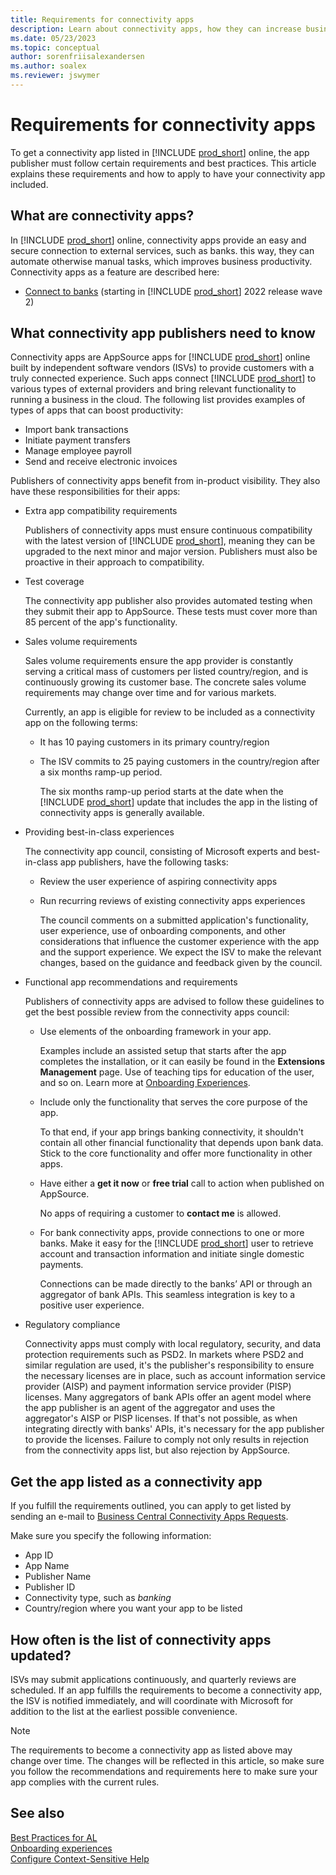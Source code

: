 ```yaml
---
title: Requirements for connectivity apps
description: Learn about connectivity apps, how they can increase business productivity, and how to get your app listed as a connectivity app.
ms.date: 05/23/2023
ms.topic: conceptual
author: sorenfriisalexandersen
ms.author: soalex
ms.reviewer: jswymer
---
```


# Requirements for connectivity apps

To get a connectivity app listed in [!INCLUDE [prod_short](../includes/prod_short.md)] online, the app publisher must follow certain requirements and best practices. This article explains these requirements and how to apply to have your connectivity app included.

## What are connectivity apps?

In [!INCLUDE [prod_short](../includes/prod_short.md)] online, connectivity apps provide an easy and secure connection to external services, such as banks. this way, they can automate otherwise manual tasks, which improves business productivity. Connectivity apps as a feature are described here:

* [Connect to banks](/dynamics365/business-central/ui-extensions#connect-your-business) (starting in [!INCLUDE [prod_short](../includes/prod_short.md)] 2022 release wave 2)

## What connectivity app publishers need to know

Connectivity apps are AppSource apps for [!INCLUDE [prod_short](../includes/prod_short.md)] online built by independent software vendors (ISVs) to provide customers with a truly connected experience. Such apps connect [!INCLUDE [prod_short](../includes/prod_short.md)] to various types of external providers and bring relevant functionality to running a business in the cloud. The following list provides examples of types of apps that can boost productivity:

* Import bank transactions  
* Initiate payment transfers  
* Manage employee payroll  
* Send and receive electronic invoices  

Publishers of connectivity apps benefit from in-product visibility. They also have these responsibilities for their apps:

* Extra app compatibility requirements

    Publishers of connectivity apps must ensure continuous compatibility with the latest version of [!INCLUDE [prod_short](../includes/prod_short.md)], meaning they can be upgraded to the next minor and major version. Publishers must also be proactive in their approach to compatibility.

* Test coverage

    The connectivity app publisher also provides automated testing when they submit their app to AppSource. These tests must cover more than 85 percent of the app's functionality.

* Sales volume requirements

    Sales volume requirements ensure the app provider is constantly serving a critical mass of customers per listed country/region, and is continuously growing its customer base. The concrete sales volume requirements may change over time and for various markets.  

    Currently, an app is eligible for review to be included as a connectivity app on the following terms:

  * It has 10 paying customers in its primary country/region
  * The ISV commits to 25 paying customers in the country/region after a six months ramp-up period.  

    The six months ramp-up period starts at the date when the [!INCLUDE [prod_short](../includes/prod_short.md)] update that includes the app in the listing of connectivity apps is generally available.

* Providing best-in-class experiences

    The connectivity app council, consisting of Microsoft experts and best-in-class app publishers, have the following tasks:

  * Review the user experience of aspiring connectivity apps  

  * Run recurring reviews of existing connectivity apps experiences  

    The council comments on a submitted application's functionality, user experience, use of onboarding components, and other considerations that influence the customer experience with the app and the support experience. We expect the ISV to make the relevant changes, based on the guidance and feedback given by the council.  

* Functional app recommendations and requirements

    Publishers of connectivity apps are advised to follow these guidelines to get the best possible review from the connectivity apps council:

  * Use elements of the onboarding framework in your app.  

    Examples include an assisted setup that starts after the app completes the installation, or it can easily be found in the **Extensions Management** page. Use of teaching tips for education of the user, and so on. Learn more at [Onboarding Experiences](../administration/onboarding-experiences.md).
  * Include only the functionality that serves the core purpose of the app.  

    To that end, if your app brings banking connectivity, it shouldn't contain all other financial functionality that depends upon bank data. Stick to the core functionality and offer more functionality in other apps.
  * Have either a **get it now** or **free trial** call to action when published on AppSource.  

    No apps of requiring a customer to **contact me** is allowed.
  * For bank connectivity apps, provide connections to one or more banks. Make it easy for the [!INCLUDE [prod_short](../includes/prod_short.md)] user to retrieve account and transaction information and initiate single domestic payments.  

    Connections can be made directly to the banks’ API or through an aggregator of bank APIs. This seamless integration is key to a positive user experience.

* Regulatory compliance

    Connectivity apps must comply with local regulatory, security, and data protection requirements such as PSD2. In markets where PSD2 and similar regulation are used, it's the publisher's responsibility to ensure the necessary licenses are in place, such as account information service provider (AISP) and payment information service provider (PISP) licenses. Many aggregators of bank APIs offer an agent model where the app publisher is an agent of the aggregator and uses the aggregator's AISP or PISP licenses. If that's not possible, as when integrating directly with banks' APIs, it's necessary for the app publisher to provide the licenses. Failure to comply not only results in rejection from the connectivity apps list, but also rejection by AppSource.

## Get the app listed as a connectivity app

If you fulfill the requirements outlined, you can apply to get listed by sending an e-mail to [Business Central Connectivity Apps Requests](mailto:bc-connectivity-apps@microsoft.com).

Make sure you specify the following information:

* App ID
* App Name
* Publisher Name
* Publisher ID
* Connectivity type, such as *banking*  
* Country/region where you want your app to be listed

## How often is the list of connectivity apps updated?

ISVs may submit applications continuously, and quarterly reviews are scheduled. If an app fulfills the requirements to become a connectivity app, the ISV is notified immediately, and will coordinate with Microsoft for addition to the list at the earliest possible convenience.  

> [!NOTE]  
> The requirements to become a connectivity app as listed above may change over time. The changes will be reflected in this article, so make sure you follow the recommendations and requirements here to make sure your app complies with the current rules.

## See also

[Best Practices for AL](apptest-bestpracticesforalcode.md)  
[Onboarding experiences](../administration/onboarding-experiences.md)  
[Configure Context-Sensitive Help](../help/context-sensitive-help.md)  
